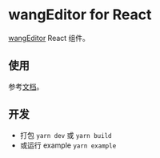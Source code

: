 # wangEditor for React

[wangEditor](https://www.wangeditor.com/v5/) React 组件。

## 使用

参考[文档](https://www.wangeditor.com/v5/guide/for-frame.html#react)。

## 开发
  - 打包 `yarn dev` 或 `yarn build`
  - 或运行 example `yarn example`
